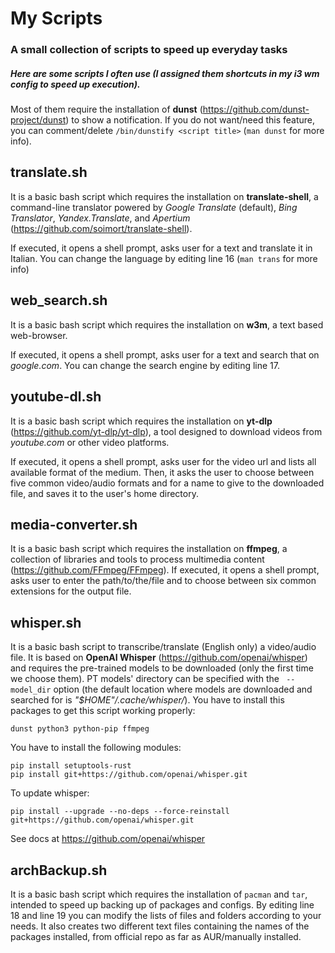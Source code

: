 # My Scripts
### A small collection of scripts to speed up everyday tasks
##### Here are some scripts I often use (I assigned them shortcuts in my i3 wm config to speed up execution).
Most of them require the installation of **dunst** (https://github.com/dunst-project/dunst) to show a notification.
If you do not want/need this feature, you can comment/delete `/bin/dunstify <script title>` (`man dunst` for more info).

## translate.sh

It is a basic bash script which requires the installation on **translate-shell**, a command-line translator powered by *Google Translate* (default), *Bing Translator*, *Yandex.Translate*, and *Apertium* (https://github.com/soimort/translate-shell).

If executed, it opens a shell prompt, asks user for a text and translate it in Italian.
You can change the language by editing line 16 (`man trans` for more info)

## web_search.sh

It is a basic bash script which requires the installation on **w3m**, a text based web-browser.

If executed, it opens a shell prompt, asks user for a text and search that on *google.com*.
You can change the search engine by editing line 17.

## youtube-dl.sh

It is a basic bash script which requires the installation on **yt-dlp** (https://github.com/yt-dlp/yt-dlp), a tool designed to  download videos from *youtube.com* or other video platforms.

If executed, it opens a shell prompt, asks user for the video url and lists all available format of the medium.
Then, it asks the user to choose between five common video/audio formats and for a name to give to the downloaded file, and saves it to the user's home directory.

## media-converter.sh

It is a basic bash script which requires the installation on **ffmpeg**, a collection of libraries and tools to process multimedia content (https://github.com/FFmpeg/FFmpeg).
If executed, it opens a shell prompt, asks user to enter the path/to/the/file and to choose between six common extensions for the output file.

## whisper.sh

It is a basic bash script to transcribe/translate (English only) a video/audio file.
It is based on **OpenAI Whisper** (https://github.com/openai/whisper) and requires the pre-trained models to be downloaded (only the first time we choose them).
PT models' directory can be specified with the ` --model_dir` option (the default location where models are downloaded and searched for is *"$HOME"/.cache/whisper/*).
You have to install this packages to get this script working properly:
```
dunst python3 python-pip ffmpeg
```
You have to install the following modules:
```
pip install setuptools-rust
pip install git+https://github.com/openai/whisper.git
```
To update whisper:
```
pip install --upgrade --no-deps --force-reinstall git+https://github.com/openai/whisper.git
```
See docs at https://github.com/openai/whisper

## archBackup.sh

It is a basic bash script which requires the installation of `pacman` and `tar`, intended to speed up backing up of packages and configs.
By editing line 18 and line 19 you can modify the lists of files and folders according to your needs.
It also creates two different text files containing the names of the packages installed, from official repo as far as AUR/manually installed.
